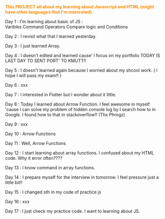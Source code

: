 <!DOCTYPE html>
<html>
  <head>  
    <b><font color="#FF8C00"> This PROJECT all about my learning about Javascript and HTML (might have other languages that I'm interested) </font></b> 
  </head>
  <body>
    <p> Day 1  : I'm learning about basic of JS : <br>
      Varibles Command Operators Compare logic and Conditions
    </p>
    <p> Day 2 : I revisit what that I learned yesterday. 
    </p>
    <p> Day 3 : I just learned Array. </p>
    <p> Day 4 : I doesn't edited and learned cause' I focus on my portfolio TODAY IS LAST DAY TO SENT PORT' TO KMUTT!!</p>
    <p> Day 5 : I doesn't learned again because I worried about my shcool work. ( I hope I will pass my exam!! ) <p/>
    <p> Day 6 : xxx </p>
    <p> Day 7 : I interested in Flutter but I wonder about it little.</p>
    <p> Day 8 : Today I learned about Arrow Function. I feel awesome in myself 'cause I can solve my problem of hidden console log by I search how to in Google. I found how to that in stackoverflow!! (Thx Phrogz) </p>
    <p> Day 9 : xxx </p>
    <p> Day 10 : Arrow Functions </p>
    <p> Day 11 : Well, Arrow Functions </p>
    <p> Day 12 : I start learning about array functions. I confused about my HTML code. Why it error often???? </p>
    <p> Day 13 : I know command in array functions. </p>
    <p> Day 14 : I prepare myself for the interview in tomorrow. I feel pressure just a little bit!! </p>
    <p> Day 15 : I changed sth in my code of practice js</p>
    <p> Day 16 : xxx </p>
    <p> Day 17 : I just check my practice code. I want to learning about JS.</p>


   
    
  </body>
</html>
